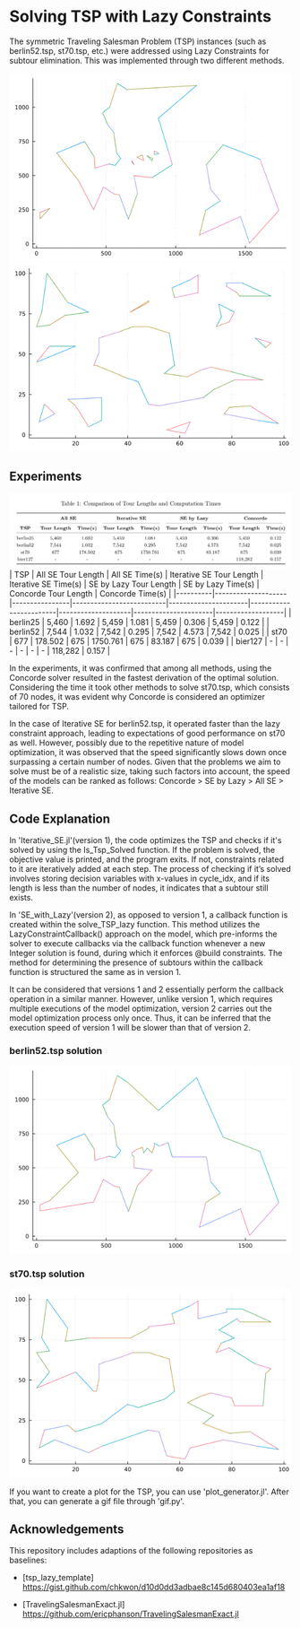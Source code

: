 # Solving TSP with Lazy Constraints

The symmetric Traveling Salesman Problem (TSP) instances (such as berlin52.tsp, st70.tsp, etc.) were addressed using Lazy Constraints for subtour elimination. This was implemented through two different methods. 

![TSPberlin52](gif/berlin52_output.gif)
![TSPst70](gif/st70_output.gif)

## Experiments
![Table](image/Experiments.png)
| TSP      | All SE Tour Length | All SE Time(s) | Iterative SE Tour Length | Iterative SE Time(s) | SE by Lazy Tour Length | SE by Lazy Time(s) | Concorde Tour Length | Concorde Time(s) |
|----------|--------------------|----------------|--------------------------|----------------------|------------------------|--------------------|----------------------|-------------------|
| berlin25 | 5,460              | 1.692          | 5,459                    | 1.081                | 5,459                  | 0.306              | 5,459                | 0.122             |
| berlin52 | 7,544              | 1.032          | 7,542                    | 0.295                | 7,542                  | 4.573              | 7,542                | 0.025             |
| st70     | 677                | 178.502        | 675                      | 1750.761             | 675                    | 83.187             | 675                  | 0.039             |
| bier127  | -                  | -              | -                        | -                    | -                      | -                  | 118,282             | 0.157             |

In the experiments, it was confirmed that among all methods, using the Concorde solver resulted
in the fastest derivation of the optimal solution. Considering the time it took other methods to
solve st70.tsp, which consists of 70 nodes, it was evident why Concorde is considered an optimizer
tailored for TSP.

In the case of Iterative SE for berlin52.tsp, it operated faster than the lazy constraint approach,
leading to expectations of good performance on st70 as well. However, possibly due to the repetitive
nature of model optimization, it was observed that the speed significantly slows down once surpassing
a certain number of nodes.
Given that the problems we aim to solve must be of a realistic size, taking such factors into
account, the speed of the models can be ranked as follows: Concorde > SE by Lazy > All SE >
Iterative SE.

## Code Explanation
In 'Iterative_SE.jl'(version 1), the code optimizes the TSP and checks if it's solved by using the Is_Tsp_Solved function. If the problem is solved, the objective value is printed, and the program exits. If not, constraints related to it are iteratively added at each step. The process of checking if it’s solved involves storing decision variables with x-values in cycle_idx, and if its length is less than the number of nodes, it indicates that a subtour still exists.

In 'SE_with_Lazy'(version 2), as opposed to version 1, a callback function is created within the solve_TSP_lazy function. This method utilizes the LazyConstraintCallback() approach on the model, which pre-informs the solver to execute callbacks via the callback function whenever a new Integer solution is found, during which it enforces @build constraints. The method for determining the presence of subtours within the callback function is structured the same as in version 1.

It can be considered that versions 1 and 2 essentially perform the callback operation in a similar manner. However, unlike version 1, which requires multiple executions of the model optimization, version 2 carries out the model optimization process only once. Thus, it can be inferred that the execution speed of version 1 will be slower than that of version 2.

### berlin52.tsp solution
![berlin52_solution](image/berlin52/plot_6.png)
### st70.tsp solution


![st70_solution](image/st70/plot_394.png)

If you want to create a plot for the TSP, you can use 'plot_generator.jl'. After that, you can generate a gif file through 'gif.py'.


## Acknowledgements
This repository includes adaptions of the following repositories as baselines:
* [tsp_lazy_template] 
https://gist.github.com/chkwon/d10d0dd3adbae8c145d680403ea1af18

* [TravelingSalesmanExact.jl]
https://github.com/ericphanson/TravelingSalesmanExact.jl
